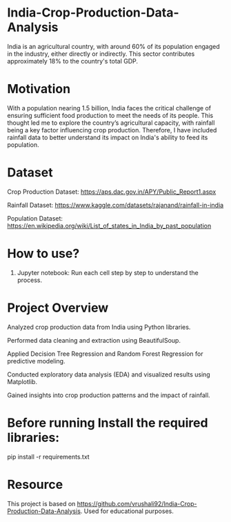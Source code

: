 # India-Crop-Production-Data-Analysis
India is an agricultural country, with around 60% of its population engaged in the industry, either directly or indirectly. This sector contributes approximately 18% to the country's total GDP.

# Motivation

With a population nearing 1.5 billion, India faces the critical challenge of ensuring sufficient food production to meet the needs of its people. This thought led me to explore the country’s agricultural capacity, with rainfall being a key factor influencing crop production. Therefore, I have included rainfall data to better understand its impact on India's ability to feed its population.

# Dataset

Crop Production Dataset: https://aps.dac.gov.in/APY/Public_Report1.aspx

Rainfall Dataset: https://www.kaggle.com/datasets/rajanand/rainfall-in-india

Population Dataset: https://en.wikipedia.org/wiki/List_of_states_in_India_by_past_population

# How to use?

1. Jupyter notebook: Run each cell step by step to understand the process.

# Project Overview
Analyzed crop production data from India using Python libraries.

Performed data cleaning and extraction using BeautifulSoup.

Applied Decision Tree Regression and Random Forest Regression for predictive modeling.

Conducted exploratory data analysis (EDA) and visualized results using Matplotlib.

Gained insights into crop production patterns and the impact of rainfall.

# Before running Install the required libraries:
pip install -r requirements.txt

# Resource
This project is based on https://github.com/vrushali92/India-Crop-Production-Data-Analysis. Used for educational purposes.
